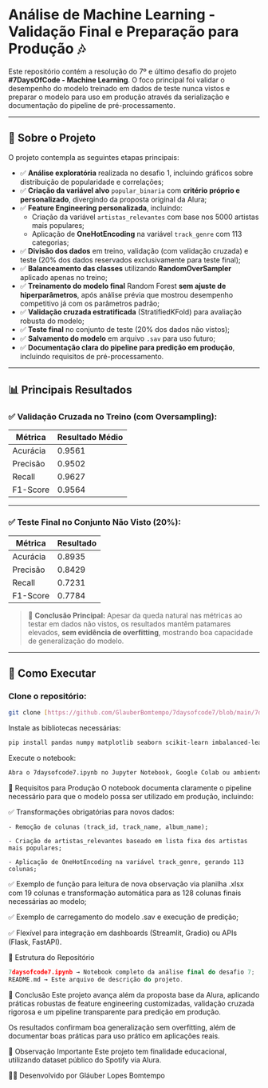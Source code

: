 # Análise de Machine Learning - Validação Final e Preparação para Produção 🎶

Este repositório contém a resolução do 7º e último desafio do projeto **#7DaysOfCode - Machine Learning**. O foco principal foi validar o desempenho do modelo treinado em dados de teste nunca vistos e preparar o modelo para uso em produção através da serialização e documentação do pipeline de pré-processamento.

---

## 📌 Sobre o Projeto

O projeto contempla as seguintes etapas principais:

- ✅ **Análise exploratória** realizada no desafio 1, incluindo gráficos sobre distribuição de popularidade e correlações;
- ✅ **Criação da variável alvo** `popular_binaria` com **critério próprio e personalizado**, divergindo da proposta original da Alura;
- ✅ **Feature Engineering personalizada**, incluindo:
    - Criação da variável `artistas_relevantes` com base nos 5000 artistas mais populares;
    - Aplicação de **OneHotEncoding** na variável `track_genre` com 113 categorias;
- ✅ **Divisão dos dados** em treino, validação (com validação cruzada) e teste (20% dos dados reservados exclusivamente para teste final);
- ✅ **Balanceamento das classes** utilizando **RandomOverSampler** aplicado apenas no treino;
- ✅ **Treinamento do modelo final** Random Forest **sem ajuste de hiperparâmetros**, após análise prévia que mostrou desempenho competitivo já com os parâmetros padrão;
- ✅ **Validação cruzada estratificada** (StratifiedKFold) para avaliação robusta do modelo;
- ✅ **Teste final** no conjunto de teste (20% dos dados não vistos);
- ✅ **Salvamento do modelo** em arquivo `.sav` para uso futuro;
- ✅ **Documentação clara do pipeline para predição em produção**, incluindo requisitos de pré-processamento.

---

## 📊 Principais Resultados

### ✅ Validação Cruzada no Treino (com Oversampling):

| Métrica    | Resultado Médio |
|-------------|-----------------|
| Acurácia    | 0.9561          |
| Precisão    | 0.9502          |
| Recall      | 0.9627          |
| F1-Score    | 0.9564          |

---

### ✅ Teste Final no Conjunto Não Visto (20%):

| Métrica    | Resultado |
|-------------|-----------|
| Acurácia    | 0.8935    |
| Precisão    | 0.8429    |
| Recall      | 0.7231    |
| F1-Score    | 0.7784    |

> 📌 **Conclusão Principal:** Apesar da queda natural nas métricas ao testar em dados não vistos, os resultados mantêm patamares elevados, **sem evidência de overfitting**, mostrando boa capacidade de generalização do modelo.

---

## 📝 Como Executar

### Clone o repositório:
```bash
git clone [https://github.com/GlauberBomtempo/7daysofcode7/blob/main/7daysofcode7.ipynb]
```
Instale as bibliotecas necessárias:
```bash
pip install pandas numpy matplotlib seaborn scikit-learn imbalanced-learn openpyxl
```
Execute o notebook:
```bash
Abra o 7daysofcode7.ipynb no Jupyter Notebook, Google Colab ou ambiente de sua preferência.
```

🚀 Requisitos para Produção
O notebook documenta claramente o pipeline necessário para que o modelo possa ser utilizado em produção, incluindo:

✅ Transformações obrigatórias para novos dados:

    - Remoção de colunas (track_id, track_name, album_name);

    - Criação de artistas_relevantes baseado em lista fixa dos artistas mais populares;

    - Aplicação de OneHotEncoding na variável track_genre, gerando 113 colunas;

✅ Exemplo de função para leitura de nova observação via planilha .xlsx com 19 colunas e transformação automática para as 128 colunas finais necessárias ao modelo;

✅ Exemplo de carregamento do modelo .sav e execução de predição;

✅ Flexível para integração em dashboards (Streamlit, Gradio) ou APIs (Flask, FastAPI).

📂 Estrutura do Repositório
```cpp
7daysofcode7.ipynb → Notebook completo da análise final do desafio 7;
README.md → Este arquivo de descrição do projeto.
```
🚩 Conclusão
Este projeto avança além da proposta base da Alura, aplicando práticas robustas de feature engineering customizadas, validação cruzada rigorosa e um pipeline transparente para predição em produção.

Os resultados confirmam boa generalização sem overfitting, além de documentar boas práticas para uso prático em aplicações reais.

📢 Observação Importante
Este projeto tem finalidade educacional, utilizando dataset público do Spotify via Alura.

👨‍💻 Desenvolvido por
Gláuber Lopes Bomtempo
